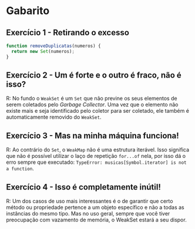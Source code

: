 # Gabarito

## Exercício 1 - Retirando o excesso
``` javascript
function removeDuplicatas(numeros) {
  return new Set(numeros);
}
```

## Exercício 2 - Um é forte e o outro é fraco, não é isso?
R: No fundo o `WeakSet` é um `Set` que não previne os seus elementos de serem coletados pelo _Garbage Collector_. Uma vez que o elemento não existe mais e seja identificado pelo coletor para ser coletado, ele também é automaticamente removido do `WeakSet`.

## Exercício 3 - Mas na minha máquina funciona!
R: Ao contrário do `Set`, o `WeakMap` não é uma estrutura iterável. Isso significa que não é possível utilizar o laço de repetição `for...of` nela, por isso dá o erro sempre que executado: `TypeError: musicas[Symbol.iterator] is not a function`.

## Exercício 4 - Isso é completamente inútil!
R: Um dos casos de uso mais interessantes é o de garantir que certo método ou propriedade pertence a um objeto específico e não a todas as instâncias do mesmo tipo. Mas no uso geral, sempre que você tiver preocupação com vazamento de memória, o WeakSet estará a seu dispor.

